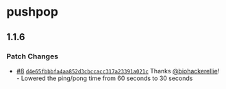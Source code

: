 # pushpop

## 1.1.6

### Patch Changes

- [#8](https://github.com/biohackerellie/pushpop/pull/8) [`d4e65fbbbfa4aa852d3cbccacc317a23391a021c`](https://github.com/biohackerellie/pushpop/commit/d4e65fbbbfa4aa852d3cbccacc317a23391a021c) Thanks [@biohackerellie](https://github.com/biohackerellie)! - Lowered the ping/pong time from 60 seconds to 30 seconds
